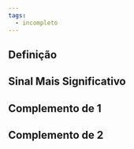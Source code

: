 ```yaml
---
tags:
  - incompleto
---
```

## Definição

## Sinal Mais Significativo
## Complemento de 1

## Complemento de 2
